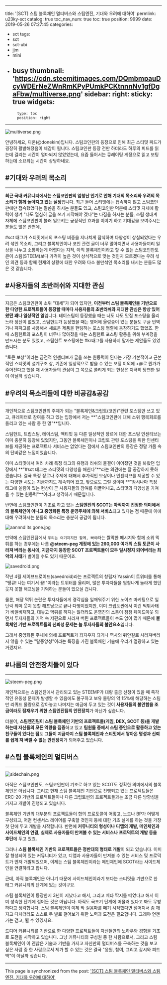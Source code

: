 
---
title: '[SCT] 스팀 블록체인 멀티버스와 스팀엔진, 기대와 우려에 대하여'
permlink: u23ky-sct
catalog: true
toc_nav_num: true
toc: true
position: 9999
date: 2019-05-26 07:27:45
categories:
- sct
tags:
- sct
- sct-ubi
- jjm
- mini
- busy
thumbnail: 'https://cdn.steemitimages.com/DQmbmpauDcyWDErNeZWnRmKPyPUmkPCKtnnnNv1gfDgaFbw/multiverse.png'
sidebar:
    right:
        sticky: true
widgets:
    -
        type: toc
        position: right
---


![multiverse.png](https://cdn.steemitimages.com/DQmbmpauDcyWDErNeZWnRmKPyPUmkPCKtnnnNv1gfDgaFbw/multiverse.png)

안녕하세요, 디온(@donekim)입니다. 스팀코인판의 등장으로 인해 최근 스티밋 피드가 굉장히 활발해졌음이 체감이 됩니다. 스팀코인판 등장 전만 하더라도 하루의 피드를 읽는데 걸리는 시간이 얼마되지 않았었는데, 요즘 들어서는 큐레이팅  계정으로 읽고 보팅하는데 소요되는 시간이 상당하네요. 

## #기대와 우려의 목소리
---

**최근 국내 커뮤니티에서는 스팀코인판의 엄청난 인기로 인해 기대의 목소리와 우려의 목소리가 함께 높아지고 있는 실정**입니다. 최근 들어 스티밋에는 접속하지 않고 스팀코인판에만 접속했었다는 말씀을 하시는 분들도 있고, 스팀코인판 덕분에 스티밋 자체에 활력이 생겨 "나도 열심히 글을 쓰기 시작해야 겠다"는 다짐을 하시는 분들, 스팀 생태계 자체에 스팀코인판이 불러 일으키는 긍정적인 효과를 이야기 하고 기대감을 보여주시는 분들도 많은 반면에, 

#sct 태그가 스티밋에서의 포스팅 비중을 지나치게 잠식하며 다양성이 상실되었다는 우려 섞인 목소리, 그리고 블록체인이나 코인 관련 글이 너무 많아지면서 사용자들끼리 일상을 나누고 소통하는게 어렵다는 지적, 아직 블록체인이라고 할 수 없는 스팀코인판토큰이 스팀(STEEM)보다 가격이 높은 것이 상식적으로 맞는 것인지 모르겠다는 우려 섞인 의견 등과 함께 현재의 상황에 대한 우려와 다소 불만섞인 목소리를 내시는 분들도 많은 것 같습니다.

## #사용자들의 초반러쉬와 지대한 관심
---

지금은 스팀코인판이 소위 "대세"가 되어 있지만, **이전부터 스팀 블록체인을 기반으로 한 다양한 프로젝트들이 등장할 때마다 사용자들의 초반러쉬와 지대한 관심은 항상 있어왔던 꽤나 일상적인 일**입니다. 테이스팀이 등장했을 때는 너도 나도 맛집 포스팅을 올리느라 정신이 없었고, 스팀헌트가 등장했을 때는 영어에 울렁증이 있는 분들도 구글 번역기나 파파고를 사용해서 새로운 제품을 헌팅하는 포스팅 행렬에 동참하기도 했었죠. 한때 스팀헌트의 포스팅이 너무나 많아졌을 때는 스팀헌트 포스팅 활동을 위해 부계정을 만드시는 분도 있었고, 스팀헌트 포스팅에는 #kr태그를 사용하지 말자는 제안들도 있었습니다. 

"토큰 보상"이라는 금전적 인센티브가 글을 쓰는 원동력이 된다는 가장 기본적이고 근본적인 스티밋의 설계구조 상, 기존에 일상적으로 받을 수 있는 보팅 이외에 +@로 뭔가가 주어진다고 했을 때 사용자들의 관심이 그 쪽으로 쏠리게 되는 현상은 지극히 당연한 일이 아닐까 싶습니다.

## #우려의 목소리들에 대한 비공감&공감
---

개인적으로 스팀코인판의 주제가 되는 "블록체인&크립토(코인)"관련 포스팅만 쓰고 있고, 큐레이터로 참여를 하고 있는 입장에서 저는 **"스팀코인판에 대해 소위 행복회로를 돌리고 있는 사람 중 한 명"**입니다.

스팀헌트, 트립스팀, 테이스팀, 액티핏 등 다른 일상적인 장르에 대한 포스팅 인센티브는 이미 충분히 등장해 있었지만, 그동안 블록체인이나 크립토 관련 포스팅을 위한 인센티브를 제공하는 프로젝트나 서비스는 없었다는 점에서 스팀코인판의 등장은 정말 가뭄 속의 단비같은 느낌이었습니다. 

이미 스티밋에서 여러 차례 특정 태그의 유행과 러쉬의 물결이 이어졌던 것을 봐왔던 입장에서 **"#sct 태그는 스티밋의 다양성을 해친다"**라는 의견에는 잘 공감하지 못하겠습니다. 결국 특정 장르나 주제에 대해서 추가적인 보상이나 인센티브를 제공할 수 있는 다양한 시도는 지금까지도 계속되어 왔고, 앞으로도 그럴 것이며 **"잠시나마 특정 태그에 쏠림이 있는 현상이 곧 사용자들의 참여를 이끌어내고, 스티밋의 다양성을 가져올 수 있는 원동력"**이라고 생각하기 때문입니다. 



반면에 스팀코인판이 기초로 하고 있는 **스팀엔진의 SCOT는 아직까지 진정한 의미에서의 블록체인이 아니고 중앙화된 특정 운영주체에 의해 서비스**되고 있다는 점 때문에 이에 대해 우려하시는 분들의 목소리는 충분히 공감이 됩니다. 

![aannnd its gone.jpg](https://cdn.steemitimages.com/DQmQbhMyBVgsR5GCVBvvoQiGo7cmgy5Eyyg12aPegLgQW8g/aannnd%20its%20gone.jpg)

만약에 스팀엔진팀에서 `우리는 여기까지만 할께, 빠이`라는 짤막한 메시지와 함께 소위 먹튀를 하는 경우에는 나름 **@steem-peg 계정에 있는 260,000 여개의 스팀 토큰이 사라져 버리는 동시에, 지금까지 등장한 SCOT 프로젝트들이 모두 일시정지 되어버리는 최악의 사태**가 벌어질 수도 있기 때문이죠.

![savedroid.png](https://cdn.steemitimages.com/DQmWp88BmhWhgyjGTR8C17zxYeFtW9MU91hh3ZA2RvbbT1D/savedroid.png)

작년 4월 세이브드로이드(savedroid)라는 프로젝트의 창립자 Yassin이 트위터를 통해 "땡큐! 나는 여기서 끝!"이라는 트위터를 올리며, 많은 투자자들을 엄청나게 놀라게 했던 웃지 못할 해프닝을 기억하는 분들이 있으실 겁니다. 

물론, 해당 먹튀 논란은 투자자들에게 경각심을 일깨워주기 위한 노이즈 마케팅으로 일단락 되며 웃지 못할 해프닝으로 끝나 다행이었지만, 이미 크립토씬에서 이런 먹튀사태가 비일비재하고, 대놓고 먹튀를 하지는 않더라도 운영진의 소통이 점점 페이드아웃 되면서 투자자들의 기억 속 저편으로 사라져 버린 프로젝트들이 수도 없이 많기 때문에 **블록체인 기반 프로젝트들의 신뢰성 문제는 늘 투자자들의 불안요소**입니다. 

그래서 중앙화된 주체에 의해 프로젝트가 좌지우지 되거나 역사의 뒤안길로 사라져버리지 않을 수 있는 "탈중앙성"이라는 특징을 가진 블록체인 기술에 우리가 열광하고 있는 거겠지요.


## #나름의 안전장치들이 있다
---
![steem-peg.png](https://cdn.steemitimages.com/DQmYprcFXyjVANxxEkEKqJcDUkwyWw9h9DEbcSjWdjcSHrK/steem-peg.png)

개인적으로는 스팀엔진에서 관리되고 있는 STEEMP가 대량 출금 신청이 있을 때 즉각적인 유동성 문제가 발생할 수 있음에도 불구하고 보유 물량의 약 15%에 해당하는 스팀만 리퀴드 물량으로 잡아놓고 나머지는 예금에 두고 있는 것이 **사용자들의 불안함을 조금이라도 잠재우기 위한 스팀엔진팀의 안전장치**가 아닌가 싶습니다. 

더불어, **스팀엔진팀이 스팀 블록체인 기반의 프로젝트들(게임, DEX, SCOT 등)을 개발하는데 자신들의 모든 역량을 집중**하고 있고 **팀원들 중에서 스팀 증인으로 활동하고 있는 친구들이 있다는 점**도 **그들이 지금까지 스팀 블록체인과 스티밋에서 쌓아온 명성과 신뢰를 쉽게 져 버릴 수 없는 안전장치**가 되어주고 있습니다.

## #스팀 블록체인의 멀티버스
---
![sidechain.png](https://cdn.steemitimages.com/DQmTApDDS9kuioeTXnsKhSJRPoAXevjWtLmpjNFzFyiPGwL/sidechain.png)

아직은 스팀코인판도, 스팀코인판이 기초로 하고 있는 SCOT도 정확한 의미에서의 블록체인은 아닙니다. 그리고 현재 스팀 블록체인 기반으로 진행되고 있는 프로젝트들은 ERC-20 기반의 프로젝트들이나 다른 크립토씬의 프로젝트들과는 조금 다른 방향성을 가지고 개발이 진행되고 있습니다. 

블록체인 기반의 대부분의 프로젝트들이 합의 프로토콜이 어떻고, 노드나 BP가 어떻게 구성되고, 어떤 컨센서스 레이어를 구축할 것인지 등에 대한 기초 설계를 하는 것을 가장 첫 단에 두고 개발을 시작합니다. 반면에 **커뮤니티의 형성이나 디앱의 개발, 메인체인과 사이드체인의 연결, 실제로 사용자들이 만져볼 수 있는 서비스나 프로덕트의 개발 등을 후단**에 두고 있죠.

그러나 **스팀 블록체인 기반의 프로젝트들은 정반대의 형태로 개발**이 되고 있습니다. 이미 잘 형성되어 있는 커뮤니티가 있고, 디앱과 사용자들이 만져볼 수 있는 서비스 및 프로덕트가 먼저 개발되었으며, 이제는 스팀 블록체인이라는 메인체인에 SCOT라는 사이드체인을 연결하려고 합니다. 

근데, 아직 블록체인은 아니기 때문에 사이드체인이라기 보다는 스티밋을 기반으로 한 태그 커뮤니티의 단계에 있는 것이구요.

스팀 블록체인이 등장한지 3년이 지났다고 해서, 그리고 베타 딱지를 떼었다고 해서 이미 성숙한 단계에 접어든 것은 아닙니다. 아직도 극초기 단계에 머물러 있다고 봐도 무방하다고 생각합니다. 스팀 블록체인이 이제 막 걸음마를 떼기 시작했다면 넘어져서 좀 깨지고 다치더라도 스스로 두 발로 걸어보기 위한 노력과 도전은 필요합니다. 그래야 언젠가는 걷고, 뛸 수 있겠지요.

드디어 커뮤니티를 기반으로 한 다양한 프로젝트들이 자신들만의 노하우와 경험을 기초로 도전을 시작하고 있습니다. 그냥 커뮤니티의 구성원 중 한 사람으로서, 그리고 스팀 블록체인이 이 괜찮은 기술과 기반을 가지고 자신만의 멀티버스를 구축하는 것을 보고 싶은 사람 중 한 사람으로서 제가 할 수 있는 것은 결국 "응원, 참여, 그리고 감시와 피드백"이 아닐까 싶습니다.

- - -

This page is synchronized from the post: ['[SCT] 스팀 블록체인 멀티버스와 스팀엔진, 기대와 우려에 대하여'](https://steemit.com/@donekim/u23ky-sct)
